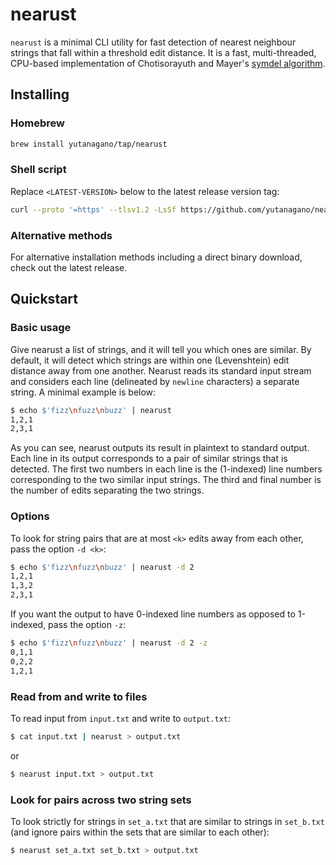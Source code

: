 # nearust
`nearust` is a minimal CLI utility for fast detection of nearest neighbour strings that fall within a threshold edit distance.
It is a fast, multi-threaded, CPU-based implementation of Chotisorayuth and Mayer's [symdel algorithm](https://arxiv.org/abs/2403.09010v1).

## Installing
### Homebrew
```bash
brew install yutanagano/tap/nearust
```

### Shell script
Replace `<LATEST-VERSION>` below to the latest release version tag:

```bash
curl --proto '=https' --tlsv1.2 -LsSf https://github.com/yutanagano/nearust/releases/download/<LATEST-VERSION>/nearust-installer.sh | sh
```

### Alternative methods
For alternative installation methods including a direct binary download, check out the latest release.

## Quickstart
### Basic usage
Give nearust a list of strings, and it will tell you which ones are similar.
By default, it will detect which strings are within one (Levenshtein) edit distance away from one another.
Nearust reads its standard input stream and considers each line (delineated by `newline` characters) a separate string.
A minimal example is below:

```bash
$ echo $'fizz\nfuzz\nbuzz' | nearust
1,2,1
2,3,1
```

As you can see, nearust outputs its result in plaintext to standard output.
Each line in its output corresponds to a pair of similar strings that is detected.
The first two numbers in each line is the (1-indexed) line numbers corresponding to the two similar input strings.
The third and final number is the number of edits separating the two strings.

### Options
To look for string pairs that are at most `<k>` edits away from each other, pass the option `-d <k>`:

```bash
$ echo $'fizz\nfuzz\nbuzz' | nearust -d 2
1,2,1
1,3,2
2,3,1
```

If you want the output to have 0-indexed line numbers as opposed to 1-indexed, pass the option `-z`:

```bash
$ echo $'fizz\nfuzz\nbuzz' | nearust -d 2 -z
0,1,1
0,2,2
1,2,1
```

### Read from and write to files
To read input from `input.txt` and write to `output.txt`:

```bash
$ cat input.txt | nearust > output.txt
```

or

```bash
$ nearust input.txt > output.txt
```

### Look for pairs across two string sets
To look strictly for strings in `set_a.txt` that are similar to strings in `set_b.txt` (and ignore pairs within the sets that are similar to each other):

```bash
$ nearust set_a.txt set_b.txt > output.txt
```
